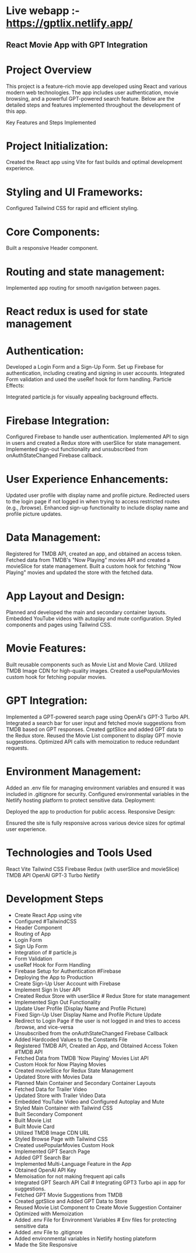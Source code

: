 
# Live webapp :- https://gptlix.netlify.app/ 

## React Movie App with GPT Integration
# Project Overview
This project is a feature-rich movie app developed using React and various modern web technologies. The app includes user authentication, movie browsing, and a powerful GPT-powered search feature. Below are the detailed steps and features implemented throughout the development of this app.

Key Features and Steps Implemented
# Project Initialization:

Created the React app using Vite for fast builds and optimal development experience.
# Styling and UI Frameworks:

Configured Tailwind CSS for rapid and efficient styling.
# Core Components:

Built a responsive Header component.
# Routing and state management:
Implemented app routing for smooth navigation between pages.
# React redux is used for state management


# Authentication:

Developed a Login Form and a Sign-Up Form.
Set up Firebase for authentication, including creating and signing in user accounts.
Integrated Form validation and used the useRef hook for form handling.
Particle Effects:

Integrated particle.js for visually appealing background effects.
# Firebase Integration:

Configured Firebase to handle user authentication.
Implemented API to sign in users and created a Redux store with userSlice for state management.
Implemented sign-out functionality and unsubscribed from onAuthStateChanged Firebase callback.
# User Experience Enhancements:

Updated user profile with display name and profile picture.
Redirected users to the login page if not logged in when trying to access restricted routes (e.g., /browse).
Enhanced sign-up functionality to include display name and profile picture updates.
# Data Management:

Registered for TMDB API, created an app, and obtained an access token.
Fetched data from TMDB's "Now Playing" movies API and created a movieSlice for state management.
Built a custom hook for fetching "Now Playing" movies and updated the store with the fetched data.
# App Layout and Design:

Planned and developed the main and secondary container layouts.
Embedded YouTube videos with autoplay and mute configuration.
Styled components and pages using Tailwind CSS.
# Movie Features:

Built reusable components such as Movie List and Movie Card.
Utilized TMDB Image CDN for high-quality images.
Created a usePopularMovies custom hook for fetching popular movies.
# GPT Integration:

Implemented a GPT-powered search page using OpenAI's GPT-3 Turbo API.
Integrated a search bar for user input and fetched movie suggestions from TMDB based on GPT responses.
Created gptSlice and added GPT data to the Redux store.
Reused the Movie List component to display GPT movie suggestions.
Optimized API calls with memoization to reduce redundant requests.
# Environment Management:

Added an .env file for managing environment variables and ensured it was included in .gitignore for security.
Configured environmental variables in the Netlify hosting platform to protect sensitive data.
Deployment:

Deployed the app to production for public access.
Responsive Design:

Ensured the site is fully responsive across various device sizes for optimal user experience.
# Technologies and Tools Used
React
Vite
Tailwind CSS
Firebase
Redux (with userSlice and movieSlice)
TMDB API
OpenAI GPT-3 Turbo
Netlify
















# Development Steps
- Create React App using vite
- Configured                              #TailwindCSS
- Header Component
- Routing of App
- Login Form
- Sign Up Form
- Integration of                        # particle.js
- Form Validation
- useRef Hook for Form Handling
- Firebase Setup for Authentication      #Firebase
- Deploying the App to Production
- Create Sign-Up User Account with Firebase
- Implement Sign In User API
- Created Redux Store with userSlice    # Redux Store for state management
- Implemented Sign Out Functionality
- Update User Profile (Display Name and Profile Picture)
- Fixed Sign-Up User Display Name and Profile Picture Update
- Redirect to Login Page if the user is not logged in and tries to access /browse, and vice-versa
- Unsubscribed from the onAuthStateChanged Firebase Callback
- Added Hardcoded Values to the Constants File
- Registered TMDB API, Created an App, and Obtained Access Token      #TMDB API
- Fetched Data from TMDB 'Now Playing' Movies List API
- Custom Hook for Now Playing Movies
- Created movieSlice for Redux State Management
- Updated Store with Movies Data
- Planned Main Container and Secondary Container Layouts
- Fetched Data for Trailer Video
- Updated Store with Trailer Video Data
- Embedded YouTube Video and Configured Autoplay and Mute
- Styled Main Container with Tailwind CSS
- Built Secondary Component
- Built Movie List
- Built Movie Card
- Utilized TMDB Image CDN URL
- Styled Browse Page with Tailwind CSS
- Created usePopularMovies Custom Hook
- Implemented GPT Search Page
- Added GPT Search Bar
- Implemented Multi-Language Feature in the App
- Obtained OpenAI API Key
- Memoisation for not making frequent api calls
- Integrated GPT Search API Call                     # Integrating GPT3 Turbo api in app for suggestions.
- Fetched GPT Movie Suggestions from TMDB
- Created gptSlice and Added GPT Data to Store
- Reused Movie List Component to Create Movie Suggestion Container
- Optimized with Memoization
- Added .env File for Environment Variables          # Env files for protecting sensitive data
- Added .env File to .gitignore
- Added environmental variables in Netlify hosting plateform
- Made the Site Responsive
